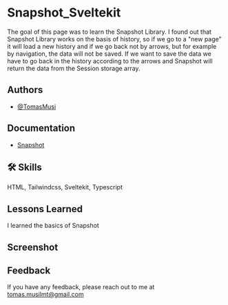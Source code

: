 
# Snapshot_Sveltekit

The goal of this page was to learn the Snapshot Library. I found out that Snapshot Library works on the basis of history, so if we go to a "new page" it will load a new history and if we go back not by arrows, but for example by navigation, the data will not be saved. If we want to save the data we have to go back in the history according to the arrows and Snapshot will return the data from the Session storage array.


## Authors

- [@TomasMusi](https://github.com/TomasMusi)




## Documentation

- [Snapshot](https://svelte.dev/docs/kit/snapshots) 




## 🛠 Skills
HTML, Tailwindcss, Sveltekit, Typescript

## Lessons Learned

I learned the basics of Snapshot
## Screenshot



## Feedback

If you have any feedback, please reach out to me at tomas.musilmt@gmail.com

